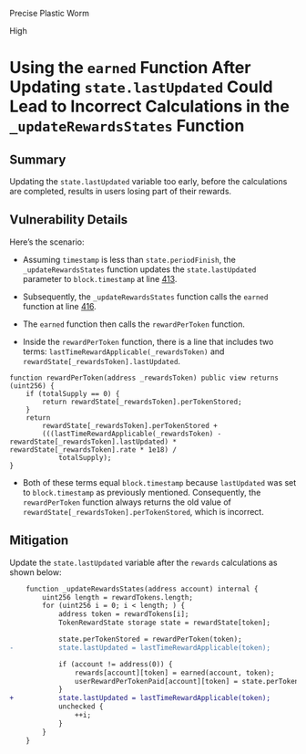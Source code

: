 Precise Plastic Worm

High

# Using the `earned` Function After Updating `state.lastUpdated` Could Lead to Incorrect Calculations in the `_updateRewardsStates` Function

## Summary
Updating the `state.lastUpdated` variable too early, before the calculations are completed, results in users losing part of their rewards.

## Vulnerability Details
Here’s the scenario:
- Assuming `timestamp` is less than `state.periodFinish`, the `_updateRewardsStates` function updates the `state.lastUpdated` parameter to `block.timestamp` at line [413](https://github.com/sherlock-audit/2025-03-symm-io-stacking/blob/main/token/contracts/staking/SymmStaking.sol#L413).

- Subsequently, the `_updateRewardsStates` function calls the `earned` function at line [416](https://github.com/sherlock-audit/2025-03-symm-io-stacking/blob/main/token/contracts/staking/SymmStaking.sol#L416).

- The `earned` function then calls the `rewardPerToken` function.

- Inside the `rewardPerToken` function, there is a line that includes two terms: `lastTimeRewardApplicable(_rewardsToken)` and `rewardState[_rewardsToken].lastUpdated`.

```solidity
function rewardPerToken(address _rewardsToken) public view returns (uint256) {
    if (totalSupply == 0) {
        return rewardState[_rewardsToken].perTokenStored;
    }
    return
        rewardState[_rewardsToken].perTokenStored +
        (((lastTimeRewardApplicable(_rewardsToken) - rewardState[_rewardsToken].lastUpdated) * rewardState[_rewardsToken].rate * 1e18) /
            totalSupply);
}
```  

- Both of these terms equal `block.timestamp` because `lastUpdated` was set to `block.timestamp` as previously mentioned. Consequently, the `rewardPerToken` function always returns the old value of `rewardState[_rewardsToken].perTokenStored`, which is incorrect.  



## Mitigation
Update the `state.lastUpdated` variable after the `rewards` calculations as shown below:

```diff
	function _updateRewardsStates(address account) internal {
		uint256 length = rewardTokens.length;
		for (uint256 i = 0; i < length; ) {
			address token = rewardTokens[i];
			TokenRewardState storage state = rewardState[token];

			state.perTokenStored = rewardPerToken(token);
-			state.lastUpdated = lastTimeRewardApplicable(token);

			if (account != address(0)) {
				rewards[account][token] = earned(account, token);
				userRewardPerTokenPaid[account][token] = state.perTokenStored;
			}
+			state.lastUpdated = lastTimeRewardApplicable(token);
			unchecked {
				++i;
			}
		}
	}
```